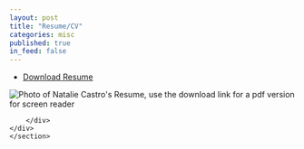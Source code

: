 ```yaml
---
layout: post
title: "Resume/CV"
categories: misc
published: true
in_feed: false
---
```


 <section>
<ul class="actions">
		<li><a href="https://drive.google.com/uc?export-download&id=1Rjk8-sESPsL3wZBO_ptS8v_TjwG-8Qem" class="buttonprimary icon fa-download">Download Resume</a></li>
	</ul>
 </section>
<section>
	<div class="box alt">
		<div class="row gtr-50 gtr-uniform">
			<div class="col-12"><span class="image fit"><img src="https://github.com/NatalieRMCastro/website/blob/d2c95e308ea93c469fe1a2d181b0323b34b389a4/assets/images/castro%20resume.png" alt="Photo of Natalie Castro's Resume, use the download link for a pdf version for screen reader" /></span></div>
			
		</div>
	</div>
	</section>
